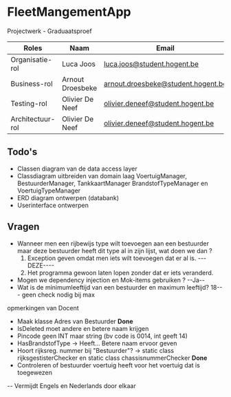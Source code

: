 # FleetMangementApp
Projectwerk - Graduaatsproef

| Roles            | Naam            | Email                              |
| ---------------- | --------------- | ---------------------------------- |
| Organisatie-rol  | Luca Joos       | luca.joos@student.hogent.be        |
| Business-rol     | Arnout Droesbeke| arnout.droesbeke@student.hogent.be |
| Testing-rol      | Olivier De Neef | olivier.deneef@student.hogent.be   |
| Architectuur-rol | Olivier De Neef | olivier.deneef@student.hogent.be   |



## Todo's 

- Classen diagram van de data access layer
- Classdiagram uitbreiden van domain laag VoertuigManager, BestuurderManager, TankkaartManager BrandstofTypeManager en VoertuigTypeManager 
- ERD diagram ontwerpen (databank)
- Userinterface ontwerpen



## Vragen

- Wanneer men een rijbewijs type wilt toevoegen aan een bestuurder maar deze bestuurder heeft dit type al in zijn lijst, wat doen we dan ? 
  1. Exception geven omdat men iets wilt toevoegen dat er al is. ---DEZE----
  2. Het programma gewoon laten lopen zonder dat er iets veranderd.
- Mogen we dependency injection en  Mok-items gebruiken ? --Ja--
- Wat is de minimumleeftijd van een bestuurder en maximum leeftijd? 18--- geen check nodig bij max



opmerkingen van Docent

- Maak klasse Adres van Bestuurder **Done**
- IsDeleted moet andere en betere naam krijgen
- Pincode geen INT maar string (bv code is 0014, int geeft 14)
- HasBrandstofType -> Heeft... Betere naam ervoor geven
- Hoort rijksreg. nummer bij "Bestuurder"? -> static class rijksgestisterChecker en static class chassisnummerChecker **Done**
- Controleren of bestuurder voertuig heeft voor het voertuig dat is toegewezen

-- Vermijdt Engels en Nederlands door elkaar

